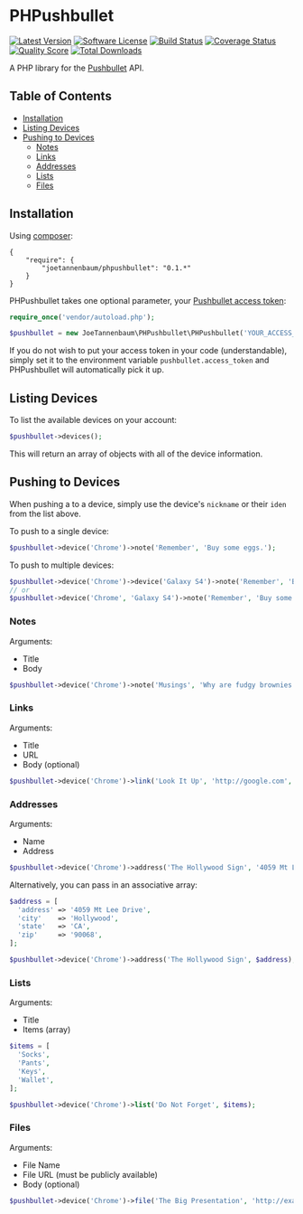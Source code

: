 # PHPushbullet

[![Latest Version](https://img.shields.io/github/release/joetannenbaum/phpushbullet.svg?style=flat)](https://github.com/joetannenbaum/phpushbullet/releases)
[![Software License](https://img.shields.io/badge/license-MIT-brightgreen.svg?style=flat)](LICENSE.md)
[![Build Status](https://img.shields.io/travis/joetannenbaum/phpushbullet/master.svg?style=flat)](https://travis-ci.org/joetannenbaum/phpushbullet)
[![Coverage Status](https://img.shields.io/scrutinizer/coverage/g/joetannenbaum/phpushbullet.svg?style=flat)](https://scrutinizer-ci.com/g/joetannenbaum/phpushbullet/code-structure)
[![Quality Score](https://img.shields.io/scrutinizer/g/joetannenbaum/phpushbullet.svg?style=flat)](https://scrutinizer-ci.com/g/joetannenbaum/phpushbullet)
[![Total Downloads](https://img.shields.io/packagist/dt/joetannenbaum/phpushbullet.svg?style=flat)](https://packagist.org/packages/joetannenbaum/phpushbullet)

A PHP library for the [Pushbullet](https://www.pushbullet.com/) API.

## Table of Contents

+ [Installation](#installation)
+ [Listing Devices](#listing-devices)
+ [Pushing to Devices](#pushing-to-devices)
  + [Notes](#notes)
  + [Links](#links)
  + [Addresses](#addresses)
  + [Lists](#lists)
  + [Files](#files)

## Installation

Using [composer](https://packagist.org/packages/joetannenbaum/phpushbullet):

```
{
    "require": {
        "joetannenbaum/phpushbullet": "0.1.*"
    }
}
```

PHPushbullet takes one optional parameter, your [Pushbullet access token](https://www.pushbullet.com/account):

```php
require_once('vendor/autoload.php');

$pushbullet = new JoeTannenbaum\PHPushbullet\PHPushbullet('YOUR_ACCESS_TOKEN_HERE');
```

If you do not wish to put your access token in your code (understandable), simply set it to the environment variable `pushbullet.access_token` and PHPushbullet will automatically pick it up.

## Listing Devices

To list the available devices on your account:

```php
$pushbullet->devices();
```

This will return an array of objects with all of the device information.

## Pushing to Devices

When pushing a to a device, simply use the device's `nickname` or their `iden` from the list above.

To push to a single device:

```php
$pushbullet->device('Chrome')->note('Remember', 'Buy some eggs.');
```

To push to multiple devices:

```php
$pushbullet->device('Chrome')->device('Galaxy S4')->note('Remember', 'Buy some eggs.');
// or
$pushbullet->device('Chrome', 'Galaxy S4')->note('Remember', 'Buy some eggs.');
```

### Notes

Arguments:

+ Title
+ Body

```php
$pushbullet->device('Chrome')->note('Musings', 'Why are fudgy brownies better than cakey brownies?');
```

### Links

Arguments:

+ Title
+ URL
+ Body (optional)

```php
$pushbullet->device('Chrome')->link('Look It Up', 'http://google.com', 'I hear this is a good site for finding things.');
```

### Addresses

Arguments:
+ Name
+ Address

```php
$pushbullet->device('Chrome')->address('The Hollywood Sign', '4059 Mt Lee Drive Hollywood, CA 90068');
```

Alternatively, you can pass in an associative array:

```php
$address = [
  'address' => '4059 Mt Lee Drive',
  'city'    => 'Hollywood',
  'state'   => 'CA',
  'zip'     => '90068',
];

$pushbullet->device('Chrome')->address('The Hollywood Sign', $address);
```

### Lists

Arguments:
+ Title
+ Items (array)

```php
$items = [
  'Socks',
  'Pants',
  'Keys',
  'Wallet',
];

$pushbullet->device('Chrome')->list('Do Not Forget', $items);
```

### Files

Arguments:
+ File Name
+ File URL (must be publicly available)
+ Body (optional)

```php
$pushbullet->device('Chrome')->file('The Big Presentation', 'http://example.com/do-not-lose-this.pptx', 'Final version of slides.');
```
